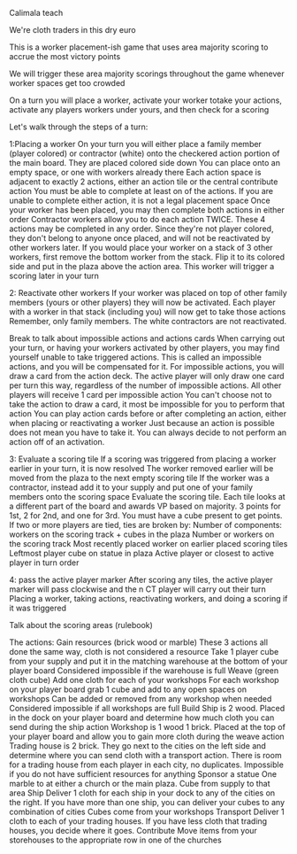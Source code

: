 Calimala teach

We're cloth traders in this dry euro

This is a worker placement-ish game that uses area majority scoring to accrue the most victory points

We will trigger these area majority scorings throughout the game whenever worker spaces get too crowded

On a turn you will place a worker, activate your worker totake your actions, activate any players workers under yours, and then check for a scoring

Let's walk through the steps of a turn:

1:Placing a worker
On your turn you will either place a family member (player colored) or contractor (white) onto the checkered action portion of the main board. They are placed colored side down
You can place onto an empty space, or one with workers already there
Each action space is adjacent to exactly 2 actions, either an action tile or the central contribute action
You must be able to complete at least on of the actions. If you are unable to complete either action, it is not a legal placement space
Once your worker has been placed, you may then complete both actions in either order
Contractor workers allow you to do each action TWICE. These 4 actions may be completed in any order. Since they're not player colored, they don't belong to anyone once placed, and will not be reactivated by other workers later.
If you would place your worker on a stack of 3 other workers, first remove the bottom worker from the stack. Flip it to its colored side and put in the plaza above the action area. This worker will trigger a scoring later in your turn

2: Reactivate other workers
If your worker was placed on top of other family members (yours or other players) they will now be activated. Each player with a worker in that stack (including you) will now get to take those actions
Remember, only family members. The white contractors are not reactivated.

Break to talk about impossible actions and actions cards
When carrying out your turn, or having your workers activated by other players, you may find yourself unable to take triggered actions. This is called an impossible actions, and you will be compensated for it.
For impossible actions, you will draw a card from the action deck. The active player will only draw one card per turn this way, regardless of the number of impossible actions. All other players will receive 1 card per impossible action
You can't choose not to take the action to draw a card, it most be impossible for you to perform that action
You can play action cards before or after completing an action, either when placing or reactivating a worker
Just because an action is possible does not mean you have to take it. You can always decide to not perform an action off of an activation.

3: Evaluate a scoring tile
If a scoring was triggered from placing a worker earlier in your turn, it is now resolved
The worker removed earlier will be moved from the plaza to the next empty scoring tile
If the worker was a contractor, instead add it to your supply and put one of your family members onto the scoring space
Evaluate the scoring tile. Each tile looks at a different part of the board and awards VP based on majority. 3 points for 1st, 2 for 2nd, and one for 3rd. You must have a cube present to get points.
If two or more players are tied, ties are broken by:
Number of components: workers on the scoring track + cubes in the plaza
Number or workers on the scoring track
Most recently placed worker on earlier placed scoring tiles
Leftmost player cube on statue in plaza
Active player or closest to active player in turn order

4: pass the active player marker
After scoring any tiles, the active player marker will pass clockwise and the n CT player will carry out their turn
Placing a worker, taking actions, reactivating workers, and doing a scoring if it was triggered 

Talk about the scoring areas (rulebook)

The actions:
Gain resources (brick wood or marble)
These 3 actions all done the same way, cloth is not considered a resource
Take 1 player cube from your supply and put it in the matching warehouse at the bottom of your player board
Considered impossible if the warehouse is full
Weave (green cloth cube)
Add one cloth for each of your workshops
For each workshop on your player board grab 1 cube and add to any open spaces on workshops
Can be added or removed from any workshop when needed
Considered impossible if all workshops are full 
Build
Ship is 2 wood. Placed in the dock on your player board and determine how much cloth you can send during the ship action
Workshop is 1 wood 1 brick. Placed at the top of your player board and allow you to gain more cloth during the weave action
Trading house is 2 brick. They go next to the cities on the left side and determine where you can send cloth with a transport action. There is room for a trading house from each player in each city, no duplicates.
Impossible if you do not have sufficient resources for anything
Sponsor a statue
One marble to at either a church or the main plaza. Cube from supply to that area
Ship 
Deliver 1 cloth for each ship in your dock to any of the cities on the right.
If you have more than one ship, you can deliver your cubes to any combination of cities
Cubes come from your workshops
Transport
Deliver 1 cloth to each of your trading houses. If you have less cloth that trading houses, you decide where it goes. 
Contribute
Move items from your storehouses to the appropriate row in one of the churches



